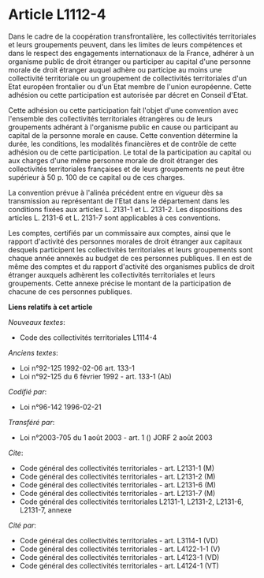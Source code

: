 # Article L1112-4

Dans le cadre de la coopération transfrontalière, les collectivités territoriales et leurs groupements peuvent, dans les
limites de leurs compétences et dans le respect des engagements internationaux de la France, adhérer à un organisme public de
droit étranger ou participer au capital d'une personne morale de droit étranger auquel adhère ou participe au moins une
collectivité territoriale ou un groupement de collectivités territoriales d'un Etat européen frontalier ou d'un Etat membre
de l'union européenne. Cette adhésion ou cette participation est autorisée par décret en Conseil d'Etat.

Cette adhésion ou cette participation fait l'objet d'une convention avec l'ensemble des collectivités territoriales
étrangères ou de leurs groupements adhérant à l'organisme public en cause ou participant au capital de la personne morale en
cause. Cette convention détermine la durée, les conditions, les modalités financières et de contrôle de cette adhésion ou de
cette participation. Le total de la participation au capital ou aux charges d'une même personne morale de droit étranger des
collectivités territoriales françaises et de leurs groupements ne peut être supérieur à 50 p. 100 de ce capital ou de ces
charges.

La convention prévue à l'alinéa précédent entre en vigueur dès sa transmission au représentant de l'Etat dans le département
dans les conditions fixées aux articles L. 2131-1 et L. 2131-2. Les dispositions des articles L. 2131-6 et L. 2131-7 sont
applicables à ces conventions.

Les comptes, certifiés par un commissaire aux comptes, ainsi que le rapport d'activité des personnes morales de droit
étranger aux capitaux desquels participent les collectivités territoriales et leurs groupements sont chaque année annexés au
budget de ces personnes publiques. Il en est de même des comptes et du rapport d'activité des organismes publics de droit
étranger auxquels adhèrent les collectivités territoriales et leurs groupements. Cette annexe précise le montant de la
participation de chacune de ces personnes publiques.

**Liens relatifs à cet article**

_Nouveaux textes_:

  - Code des collectivités territoriales L1114-4

_Anciens textes_:

  - Loi n°92-125 1992-02-06 art. 133-1
  - Loi n°92-125 du 6 février 1992 - art. 133-1 (Ab)

_Codifié par_:

  - Loi n°96-142 1996-02-21

_Transféré par_:

  - Loi n°2003-705 du 1 août 2003 - art. 1 () JORF 2 août 2003

_Cite_:

  - Code général des collectivités territoriales - art. L2131-1 (M)
  - Code général des collectivités territoriales - art. L2131-2 (M)
  - Code général des collectivités territoriales - art. L2131-6 (M)
  - Code général des collectivités territoriales - art. L2131-7 (M)
  - Code général des collectivités territoriales L2131-1, L2131-2, L2131-6, L2131-7, annexe

_Cité par_:

  - Code général des collectivités territoriales - art. L3114-1 (VD)
  - Code général des collectivités territoriales - art. L4122-1-1 (V)
  - Code général des collectivités territoriales - art. L4123-1 (VD)
  - Code général des collectivités territoriales - art. L4124-1 (VT)
